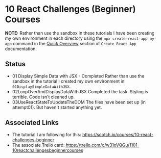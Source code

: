 # 10 React Challenges (Beginner) Courses

**NOTE:** Rather than use the sandbox in these tutorials I have been creating my own environment in each directory using the `npx create-react-app my-app` command in the [Quick Overview](https://github.com/facebook/create-react-app#quick-overview) section of `Create React App` documentation.

## Status
* 01 Display Simple Data with JSX - Completed
Rather than use the sandbox in the tutorial I created my own environment in `01DisplaySimpleDataWithJSX`.
* 02LoopOverAndDisplayDataWithJSX
Completed the task. Styling is terrible. Code isn't cleaned up.
* 03UseReactStateToUpdateTheDOM
The files have been set up (in attempt01).
But haven't started anything yet.

## Associated Links
* The tutorial I am following for this: https://scotch.io/courses/10-react-challenges-beginner
* The associate Trello card: https://trello.com/c/w31oVQGu/1101-10reactchallengesbeginnercourses